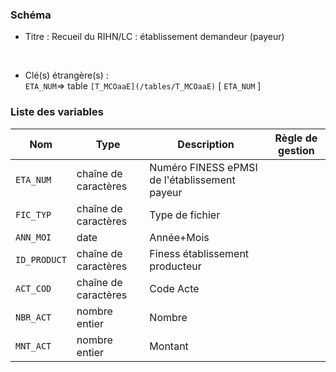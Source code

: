 ### Schéma


- Titre : Recueil du RIHN/LC : établissement demandeur (payeur)
<br />



- Clé(s) étrangère(s) : <br />
`ETA_NUM`=> table `[T_MCOaaE](/tables/T_MCOaaE)` [ `ETA_NUM` ]<br />

 
### Liste des variables

Nom | Type | Description | Règle de gestion
-|-|-|-
`ETA_NUM`| chaîne de caractères |Numéro FINESS ePMSI de l'établissement payeur||
`FIC_TYP`| chaîne de caractères |Type de fichier||
`ANN_MOI`| date |Année+Mois||
`ID_PRODUCT`| chaîne de caractères |Finess établissement producteur||
`ACT_COD`| chaîne de caractères |Code Acte||
`NBR_ACT`| nombre entier |Nombre||
`MNT_ACT`| nombre entier |Montant||